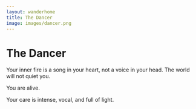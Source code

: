 ```yaml
---
layout: wanderhome
title: The Dancer
image: images/dancer.png
---
```


The Dancer
==========

Your inner fire is a song in your heart, not a voice in your head. The world will not quiet you.

You are alive.

Your care is intense, vocal, and full of light.
